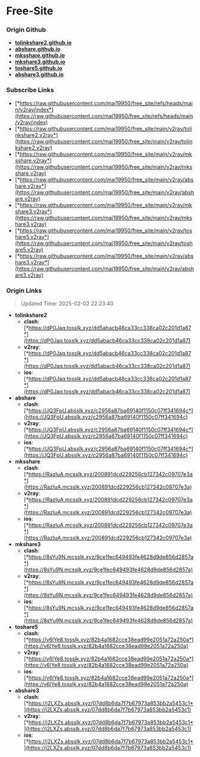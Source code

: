 # Free-Site

### Origin Github

- [**tolinkshare2.github.io**](https://github.com/tolinkshare2/tolinkshare2.github.io)
- [**abshare.github.io**](https://github.com/abshare/abshare.github.io)
- [**mksshare.github.io**](https://github.com/mksshare/mksshare.github.io)
- [**mkshare3.github.io**](https://github.com/mkshare3/mkshare3.github.io)
- [**toshare5.github.io**](https://github.com/toshare5/toshare5.github.io)
- [**abshare3.github.io**](https://github.com/abshare3/abshare3.github.io)

### Subscribe Links

- [*https://raw.githubusercontent.com/mai19950/free_site/refs/heads/main/v2ray/index*](https://raw.githubusercontent.com/mai19950/free_site/refs/heads/main/v2ray/index)
- [*https://raw.githubusercontent.com/mai19950/free_site/main/v2ray/tolinkshare2.v2ray*](https://raw.githubusercontent.com/mai19950/free_site/main/v2ray/tolinkshare2.v2ray)
- [*https://raw.githubusercontent.com/mai19950/free_site/main/v2ray/mksshare.v2ray*](https://raw.githubusercontent.com/mai19950/free_site/main/v2ray/mksshare.v2ray)
- [*https://raw.githubusercontent.com/mai19950/free_site/main/v2ray/abshare.v2ray*](https://raw.githubusercontent.com/mai19950/free_site/main/v2ray/abshare.v2ray)
- [*https://raw.githubusercontent.com/mai19950/free_site/main/v2ray/mkshare3.v2ray*](https://raw.githubusercontent.com/mai19950/free_site/main/v2ray/mkshare3.v2ray)
- [*https://raw.githubusercontent.com/mai19950/free_site/main/v2ray/toshare5.v2ray*](https://raw.githubusercontent.com/mai19950/free_site/main/v2ray/toshare5.v2ray)
- [*https://raw.githubusercontent.com/mai19950/free_site/main/v2ray/abshare3.v2ray*](https://raw.githubusercontent.com/mai19950/free_site/main/v2ray/abshare3.v2ray)

### Origin Links

> Updated Time: 2025-02-02 22:23:40

- **tolinkshare2**
  - **clash**: [*https://dP0Jaq.tosslk.xyz/dd5abacb46ca33cc338ca02c201d1a87*](https://dP0Jaq.tosslk.xyz/dd5abacb46ca33cc338ca02c201d1a87)
  - **v2ray**: [*https://dP0Jaq.tosslk.xyz/dd5abacb46ca33cc338ca02c201d1a87*](https://dP0Jaq.tosslk.xyz/dd5abacb46ca33cc338ca02c201d1a87)
  - **ios**: [*https://dP0Jaq.tosslk.xyz/dd5abacb46ca33cc338ca02c201d1a87*](https://dP0Jaq.tosslk.xyz/dd5abacb46ca33cc338ca02c201d1a87)
- **abshare**
  - **clash**: [*https://JQ3FpU.absslk.xyz/c2956a87ba69140f1150c07ff341694c*](https://JQ3FpU.absslk.xyz/c2956a87ba69140f1150c07ff341694c)
  - **v2ray**: [*https://JQ3FpU.absslk.xyz/c2956a87ba69140f1150c07ff341694c*](https://JQ3FpU.absslk.xyz/c2956a87ba69140f1150c07ff341694c)
  - **ios**: [*https://JQ3FpU.absslk.xyz/c2956a87ba69140f1150c07ff341694c*](https://JQ3FpU.absslk.xyz/c2956a87ba69140f1150c07ff341694c)
- **mksshare**
  - **clash**: [*https://RazIuA.mcsslk.xyz/200891dcd229256cb127342c09707e3a*](https://RazIuA.mcsslk.xyz/200891dcd229256cb127342c09707e3a)
  - **v2ray**: [*https://RazIuA.mcsslk.xyz/200891dcd229256cb127342c09707e3a*](https://RazIuA.mcsslk.xyz/200891dcd229256cb127342c09707e3a)
  - **ios**: [*https://RazIuA.mcsslk.xyz/200891dcd229256cb127342c09707e3a*](https://RazIuA.mcsslk.xyz/200891dcd229256cb127342c09707e3a)
- **mkshare3**
  - **clash**: [*https://8sYu9N.mcsslk.xyz/9ce1fec649493fe4628d9de856d2857a*](https://8sYu9N.mcsslk.xyz/9ce1fec649493fe4628d9de856d2857a)
  - **v2ray**: [*https://8sYu9N.mcsslk.xyz/9ce1fec649493fe4628d9de856d2857a*](https://8sYu9N.mcsslk.xyz/9ce1fec649493fe4628d9de856d2857a)
  - **ios**: [*https://8sYu9N.mcsslk.xyz/9ce1fec649493fe4628d9de856d2857a*](https://8sYu9N.mcsslk.xyz/9ce1fec649493fe4628d9de856d2857a)
- **toshare5**
  - **clash**: [*https://v6lYe8.tosslk.xyz/82b4a1682cce38ead99e2051a72a250a*](https://v6lYe8.tosslk.xyz/82b4a1682cce38ead99e2051a72a250a)
  - **v2ray**: [*https://v6lYe8.tosslk.xyz/82b4a1682cce38ead99e2051a72a250a*](https://v6lYe8.tosslk.xyz/82b4a1682cce38ead99e2051a72a250a)
  - **ios**: [*https://v6lYe8.tosslk.xyz/82b4a1682cce38ead99e2051a72a250a*](https://v6lYe8.tosslk.xyz/82b4a1682cce38ead99e2051a72a250a)
- **abshare3**
  - **clash**: [*https://j2LXZs.absslk.xyz/07dd8b6da7f7b67973a853bb2a5453c1*](https://j2LXZs.absslk.xyz/07dd8b6da7f7b67973a853bb2a5453c1)
  - **v2ray**: [*https://j2LXZs.absslk.xyz/07dd8b6da7f7b67973a853bb2a5453c1*](https://j2LXZs.absslk.xyz/07dd8b6da7f7b67973a853bb2a5453c1)
  - **ios**: [*https://j2LXZs.absslk.xyz/07dd8b6da7f7b67973a853bb2a5453c1*](https://j2LXZs.absslk.xyz/07dd8b6da7f7b67973a853bb2a5453c1)
